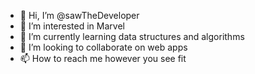 - 👋 Hi, I’m @sawTheDeveloper
- 👀 I’m interested in Marvel
- 🌱 I’m currently learning data structures and algorithms 
- 💞️ I’m looking to collaborate on web apps 
- 📫 How to reach me however you see fit

<!---
sawTheDeveloper/sawTheDeveloper is a ✨ special ✨ repository because its `README.md` (this file) appears on your GitHub profile.
You can click the Preview link to take a look at your changes.
--->
